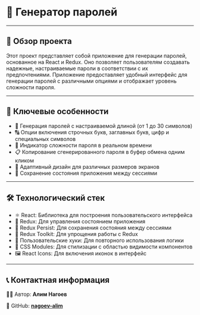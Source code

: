 # 🔢 Генератор паролей

---
## 📝 Обзор проекта
Этот проект представляет собой приложение для генерации паролей, основанное на React и Redux. Оно позволяет пользователям создавать надежные, настраиваемые пароли в соответствии с их предпочтениями. Приложение предоставляет удобный интерфейс для генерации паролей с различными опциями и отображает уровень сложности пароля.

---
## 🌟 Ключевые особенности
- 🔧 Генерация паролей с настраиваемой длиной (от 1 до 30 символов)
- 🔠 Опции включения строчных букв, заглавных букв, цифр и специальных символов
- 💪 Индикатор сложности пароля в реальном времени
- 📋 Копирование сгенерированного пароля в буфер обмена одним кликом
- 📱 Адаптивный дизайн для различных размеров экранов
- 💾 Сохранение состояния приложения между сессиями

---
## 🛠️ Технологический стек
- ⚛️ React: Библиотека для построения пользовательского интерфейса
- 🔄 Redux: Для управления состоянием приложения
- 🔐 Redux Persist: Для сохранения состояния между сессиями
- 🔧 Redux Toolkit: Для упрощения работы с Redux
- 🎣 Пользовательские хуки: Для повторного использования логики
- 🎨 CSS Modules: Для стилизации с областью видимости компонентов
- 🖼️ React Icons: Для включения иконок в интерфейс

---
## 📞 Контактная информация
👨‍💻 Автор: **Алим Нагоев**

🐙 GitHub: **[nagoev-alim](https://github.com/nagoev-alim)**
